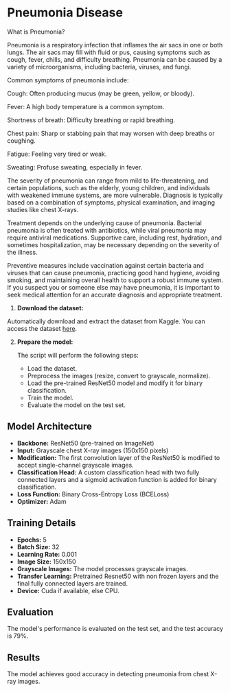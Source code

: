 # Pneumonia Disease

What is Pneumonia?


Pneumonia is a respiratory infection that inflames the air sacs in one or both lungs. The air sacs may fill with fluid or pus, causing symptoms such as cough, fever, chills, and difficulty breathing. Pneumonia can be caused by a variety of microorganisms, including bacteria, viruses, and fungi.

Common symptoms of pneumonia include:

Cough: Often producing mucus (may be green, yellow, or bloody).


Fever: A high body temperature is a common symptom.


Shortness of breath: Difficulty breathing or rapid breathing.


Chest pain: Sharp or stabbing pain that may worsen with deep breaths or coughing.


Fatigue: Feeling very tired or weak.


Sweating: Profuse sweating, especially in fever.

The severity of pneumonia can range from mild to life-threatening, and certain populations, such as the elderly, young children, and individuals with weakened immune systems, are more vulnerable. Diagnosis is typically based on a combination of symptoms, physical examination, and imaging studies like chest X-rays.

Treatment depends on the underlying cause of pneumonia. Bacterial pneumonia is often treated with antibiotics, while viral pneumonia may require antiviral medications. Supportive care, including rest, hydration, and sometimes hospitalization, may be necessary depending on the severity of the illness.

Preventive measures include vaccination against certain bacteria and viruses that can cause pneumonia, practicing good hand hygiene, avoiding smoking, and maintaining overall health to support a robust immune system. If you suspect you or someone else may have pneumonia, it is important to seek medical attention for an accurate diagnosis and appropriate treatment.



1.  **Download the dataset:**

   Automatically download and extract the dataset from Kaggle.
   You can access the dataset [here](https://www.kaggle.com/datasets/paultimothymooney/chest-xray-pneumonia).




2.  **Prepare the model:**

    The script will perform the following steps:

    * Load the dataset.
    * Preprocess the images (resize, convert to grayscale, normalize).
    * Load the pre-trained ResNet50 model and modify it for binary classification.
    * Train the model.
    * Evaluate the model on the test set.

## Model Architecture

* **Backbone:** ResNet50 (pre-trained on ImageNet)
* **Input:** Grayscale chest X-ray images (150x150 pixels)
* **Modification:** The first convolution layer of the ResNet50 is modified to accept single-channel grayscale images.
* **Classification Head:** A custom classification head with two fully connected layers and a sigmoid activation function is added for binary classification.
* **Loss Function:** Binary Cross-Entropy Loss (BCELoss)
* **Optimizer:** Adam

## Training Details

* **Epochs:** 5
* **Batch Size:** 32
* **Learning Rate:** 0.001
* **Image Size:** 150x150
* **Grayscale Images:** The model processes grayscale images.
* **Transfer Learning:** Pretrained Resnet50 with non frozen layers and the final fully connected layers are trained.
* **Device:** Cuda if available, else CPU.

## Evaluation

The model's performance is evaluated on the test set, and the test accuracy is 79%.

## Results

The model achieves good accuracy in detecting pneumonia from chest X-ray images.




